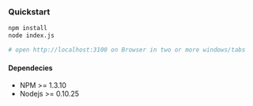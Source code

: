 ### Quickstart

```bash
npm install
node index.js

# open http://localhost:3100 on Browser in two or more windows/tabs
```

#### Dependecies

- NPM >= 1.3.10
- Nodejs >= 0.10.25
